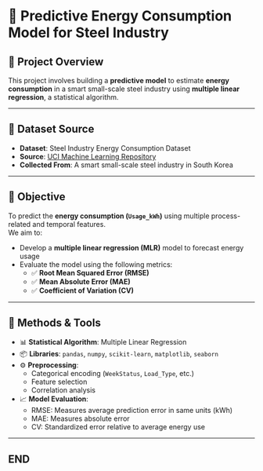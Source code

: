 # 🔧 Predictive Energy Consumption Model for Steel Industry

## 📌 Project Overview

This project involves building a **predictive model** to estimate **energy consumption** in a smart small-scale steel industry using **multiple linear regression**, a statistical algorithm.

---

## 📂 Dataset Source

- **Dataset**: Steel Industry Energy Consumption Dataset  
- **Source**: [UCI Machine Learning Repository](https://archive.ics.uci.edu/dataset/851/steel+industry+energy+consumption)  
- **Collected From**: A smart small-scale steel industry in South Korea

---

## 🎯 Objective

To predict the **energy consumption (`Usage_kWh`)** using multiple process-related and temporal features.  
We aim to:
- Develop a **multiple linear regression (MLR)** model to forecast energy usage
- Evaluate the model using the following metrics:
  - ✅ **Root Mean Squared Error (RMSE)**
  - ✅ **Mean Absolute Error (MAE)**
  - ✅ **Coefficient of Variation (CV)**

---

## 🧠 Methods & Tools

- 📊 **Statistical Algorithm**: Multiple Linear Regression
- 📦 **Libraries**: `pandas`, `numpy`, `scikit-learn`, `matplotlib`, `seaborn`
- ⚙️ **Preprocessing**:
  - Categorical encoding (`WeekStatus`, `Load_Type`, etc.)
  - Feature selection
  - Correlation analysis
- 📈 **Model Evaluation**:
  - RMSE: Measures average prediction error in same units (kWh)
  - MAE: Measures absolute error
  - CV: Standardized error relative to average energy use

---
## END



